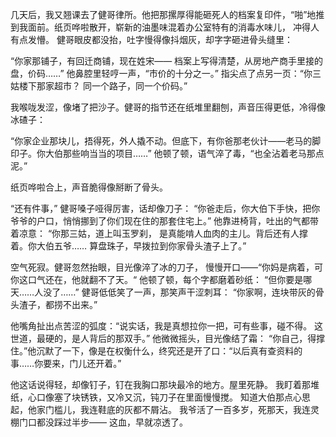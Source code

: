 几天后，我又翘课去了健哥律所。他把那摞厚得能砸死人的档案复印件，“啪”地推到我面前。纸页哗啦散开，崭新的油墨味混着办公室特有的消毒水味儿， 冲得人有点发懵。 健哥眼皮都没抬，吐字慢得像抖烟灰，却字字砸进骨头缝里：

“你家那铺子，有回迁商铺，现在姓宋—— 档案上写得清楚，从房地产商手里接的盘，价码……” 他鼻腔里轻哼一声，“市价的十分之一。” 指尖点了点另一页：“你三姑楼下那家超市？ 同一个路子，同一个价码。”

我喉咙发涩，像堵了把沙子。健哥的指节还在纸堆里翻刨，声音压得更低，冷得像冰碴子：

“你家企业那块儿，捂得死，外人撬不动。但底下，有你爸那老伙计——老马的脚印子。你大伯那些响当当的项目……” 他顿了顿，语气淬了毒，“也全沾着老马那点泥。”

纸页哗啦合上，声音脆得像掰断了骨头。

“还有件事，” 健哥嗓子哑得厉害，话却像刀子： “你爸走后，你大伯下手快，把你爷爷的户口，悄悄挪到了你们现在住的那套住宅上。” 他靠进椅背，吐出的气都带着凉意： “你那三姑，道上叫玉罗刹， 是真能啃人血肉的主儿。背后还有人撑着。你大伯五爷…… 算盘珠子，早拨拉到你家骨头渣子上了。”

空气死寂。健哥忽然抬眼，目光像淬了冰的刀子， 慢慢开口——“你妈是病着，可你这口气还在，他就翻不了天。“ 他顿了顿，每个字都磨着砂纸： “但你要是哪天……人没了……” 健哥低低笑了一声，那笑声干涩刺耳： “你家啊，连块带灰的骨头渣子，都捞不出来。”

他嘴角扯出点苦涩的弧度：“说实话，我是真想拉你一把，可有些事，碰不得。 这世道，最硬的，是人背后的那双手。” 他微微摇头，目光像结了霜： “你自己，得撑住。”他沉默了一下，像是在权衡什么，终究还是开了口：“以后真有查资料的事……你要来，门儿还开着。”

他这话说得轻，却像钉子，钉在我胸口那块最冷的地方。屋里死静。 我盯着那堆纸，心口像塞了块锈铁，又冷又沉，钝刀子在里面慢慢搅。 知道大伯那点心思起，他家门槛儿，我连鞋底的灰都不屑沾。 我爷活了一百多岁，死那天，我连灵棚门口都没踩过半步—— 这血，早就凉透了。